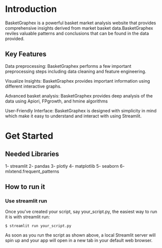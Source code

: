 # Introduction 

BasketGraphex is a powerful basket market analysis website that provides comprehensive insights derived from market basket data.BasketGraphex reviles valuable patterns and conclusions that can be found in the data provided.

## Key Features

Data preprocessing: BasketGraphex performs a few important preprocessing steps including data cleaning and feature engineering.

Visualize Insights: BasketGraphex provides important information using different interactive graphs. 

Advanced basket analysis: BasketGraphex provides deep analysis of the data using Apiori, FPgrowth, and hmine algorithms

User-Friendly Interface: BasketGraphex is designed with simplicity in mind which make it easy to understand and interact with using Streamlit.

# Get Started

## Needed Libraries 

1- streamlit
2- pandas
3- plotly
4- matplotlib
5- seaborn
6- mlxtend.frequent_patterns

## How to run it

### Use streamlit run

Once you've created your script, say your_script.py, the easiest way to run it is with streamlit run:

```$ streamlit run your_script.py```

As soon as you run the script as shown above, a local Streamlit server will spin up and your app will open in a new tab in your default web browser.




